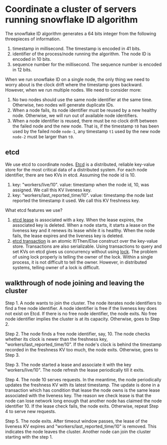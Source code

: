 # Coordinate a cluster of servers running snowflake ID algorithm

The snowflake ID algorithm generates a 64 bits integer from the following threepieces of information. 
1. timestamp in millisecond. The timestamp is encoded in 41 bits. 
2. identifier of the process/node running the algorithm. The node ID is encoded in 10 bits.
3. sequence number for the millisecond. The sequence number is encoded in 12 bits.

When we run snowflake ID on a single node, the only thing we need to worry about is the clock drift where the timestamp goes backward. However, when we run multiple nodes. We need to consider more:
1. No two nodes should use the same node identifier at the same time. Otherwise, two nodes will generate duplicate IDs.
2. When a node fails, its node identifier must be reused by a new healthy node. Otherwise, we will run out of available node identifiers. 
3. When a node identifier is reused, there must be no clock drift between the failed node and the new node. That is, if the timestamp `t0` has been used by the failed node `node-1`, any timestamp `t1` used by the new node 
`node-2` must be larger than `t0`. 

## etcd
We use etcd to coordinate nodes. [Etcd](https://etcd.io/) is a distributed, reliable key-value store for the most critical data of a distributed system. 
For each node identifier, there are two KVs in etcd. Assuming the node id is 10.
1. key: "workers/live/10". value: timestamp when the node id, 10, was assigned. We call this KV liveness key. 
2. key: "workers/last_reported_time/10". value: timestamp the node last reported the timestamp it used. We call this KV freshness key.

What etcd features we use?
1. [etcd lease](https://etcd.io/docs/v3.5/learning/api/#lease-api) is associated with a key. When the lease expires, the associated key is deleted. When a node starts, it starts a lease on the liveness key and it renews its lease while it is healthy. 
When the node fails, the lease expires and the liveness key is deleted. 
1. [etcd transaction](https://etcd.io/docs/v3.5/learning/api/#transaction) is an atomic If/Then/Else construct over the key-value store. Transactions are also serializable. Using transactions to query and set KVs on etcd gives us concurrency without using [lock](https://etcd.io/docs/v3.5/dev-guide/api_concurrency_reference_v3/). 
The problem of using lock properly is telling the owner of the lock. Within a single process, it is not difficult to tell the owner. However, in distributed systems, telling owner of a lock is difficult. 

## walkthrough of node joining and leaving the cluster
Step 1. A node wants to join the cluster. The node iterates node identifiers to find a free node identifier. A node identifier is free if the liveness key does not exist on Etcd. If there is no free node identifier, the node exits. No free node identifier implies the cluster is at its capacity. Otherwise, goes to Step 2. 

Step 2. The node finds a free node identifier, say, 10. The node checks whether its clock is newer than the freshness key, "workers/last_reported_time/10". If the node's clock is behind the timestamp recorded in the freshness KV too much, the node exits. Otherwise, goes to Step 3.

Step 3. The node started a lease and associate it with the key "workers/live/10". The node refresh the lease periodically till it exits. 

Step 4. The node 10 serves requests. In the meantime, the node periodically updates the freshness KV with its latest timestamp. The update is done in a transaction which has condition that lease the node owns is the same lease associated with the liveness key. 
The reason we check lease is that the node can lose network long enough that another node has claimed the node identifier 10. If the lease check fails, the node exits. Otherwise, repeat Step 4 to serve new requests. 

Step 5. The node exits. After timeout window passes, the lease of the liveness KV expires and "workers/last_reported_time/10" is removed. This indicates the node leaves the cluster. Another node can join the cluster starting with the step 1. 
 